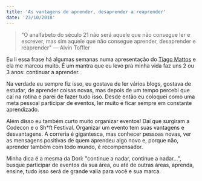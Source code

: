 ```yaml
---
title: 'As vantagens de aprender, desaprender a reaprender'
date: '23/10/2018'
---
```


> "O analfabeto do século 21 não será aquele que não consegue ler e escrever, mas sim aquele que não consegue aprender, desaprender e reaprender" — Alvin Toffler

Eu li essa frase há algumas semanas numa apresentação do [Tiago Mattos](https://www.instagram.com/tiagomattos/) e ela me marcou muito. É um mantra que eu levo pra minha vida faz uns 2 ou 3 anos: continuar a aprender.

Na verdade eu sempre fiz isso, eu gostava de ler vários blogs, gostava de estudar, de aprender coisas novas, mas depois de um tempo percebi que caí na rotina e parei de fazer tudo isso. Desde então eu coloquei como uma meta pessoal participar de eventos, ler muito e ficar sempre em constante aprendizado.

Além disso eu também curto muito organizar eventos! Daí que surgiram a Codecon e o Sh*ft Festival. Organizar um evento tem suas vantagens e desvantagens. A correria é gigantesca, mas conhecer pessoas novas, ver as mensagens positivas de quem aprendeu algo novo e, porque não, aprender também com todo mundo, é recompensador.

Minha dica é a mesma da Dori: "continue a nadar, continue a nadar…", busque participar de eventos da sua área, ou até de outras áreas, aprenda, ensine, tudo isso será de grande valia para você e sua marca.